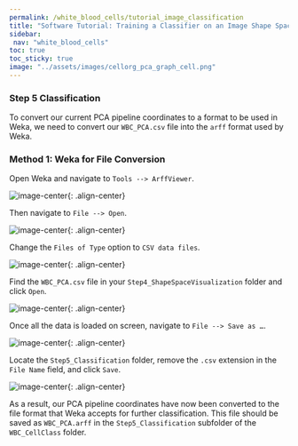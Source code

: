 ```yaml
---
permalink: /white_blood_cells/tutorial_image_classification
title: "Software Tutorial: Training a Classifier on an Image Shape Space"
sidebar:
 nav: "white_blood_cells"
toc: true
toc_sticky: true
image: "../assets/images/cellorg_pca_graph_cell.png"
---
```


### Step 5 Classification

To convert our current PCA pipeline coordinates to a format to be used in Weka, we need to convert our `WBC_PCA.csv` file into the `arff` format used by Weka.

### Method 1: Weka for File Conversion

Open Weka and navigate to `Tools --> ArffViewer`.

![image-center](../assets/images/cellorg_step_2.png){: .align-center}


Then navigate to `File --> Open`.

![image-center](../assets/images/cellorg_step_3.png){: .align-center}

Change the `Files of Type` option to `CSV data files`.

![image-center](../assets/images/cellorg_step_4.png){: .align-center}

Find the `WBC_PCA.csv` file in your `Step4_ShapeSpaceVisualization` folder and click `Open`.

![image-center](../assets/images/cellorg_step_5.png){: .align-center}

Once all the data is loaded on screen, navigate to `File --> Save as …`.

![image-center](../assets/images/cellorg_step_6.png){: .align-center}

Locate the `Step5_Classification` folder, remove the `.csv` extension in the `File Name` field, and click `Save`.

![image-center](../assets/images/cellorg_step_7.png){: .align-center}

As a result, our PCA pipeline coordinates have now been converted to the file format that Weka accepts for further classification. This file should be saved as `WBC_PCA.arff` in the `Step5_Classification` subfolder of the `WBC_CellClass` folder.
